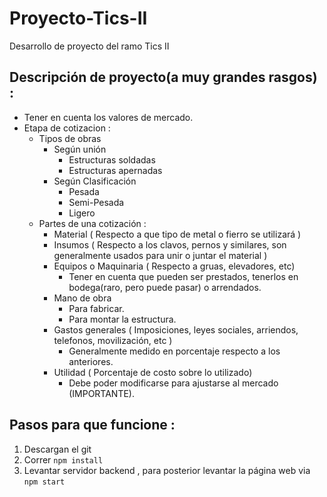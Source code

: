 # Proyecto-Tics-II
Desarrollo de proyecto del ramo Tics II

## Descripción de proyecto(a muy grandes rasgos) :
  - Tener en cuenta los valores de mercado.
  - Etapa de cotizacion :
    * Tipos de obras
      * Según unión
        * Estructuras soldadas
        * Estructuras apernadas
      * Según Clasificación
        * Pesada
        * Semi-Pesada
        * Ligero
    * Partes de una cotización :
      * Material ( Respecto a que tipo de metal o fierro se utilizará )
      * Insumos ( Respecto a los clavos, pernos y similares, son generalmente usados para unir o juntar el material )
      * Equipos o Maquinaria ( Respecto a gruas, elevadores, etc)
        - Tener en cuenta que pueden ser prestados, tenerlos en bodega(raro, pero puede pasar) o arrendados.
      * Mano de obra
        - Para fabricar.
        - Para montar la estructura.
      * Gastos generales ( Imposiciones, leyes sociales, arriendos, telefonos, movilización, etc )
        - Generalmente medido en porcentaje respecto a los anteriores.
      * Utilidad ( Porcentaje de costo sobre lo utilizado)
        - Debe poder modificarse para ajustarse al mercado (IMPORTANTE).

## Pasos para que funcione :

1. Descargan el git
2. Correr ``` npm install ```
3. Levantar servidor backend , para posterior levantar la página web via ```npm start```
